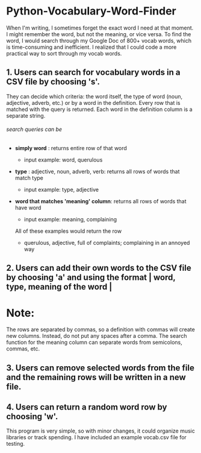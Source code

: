 # Python-Vocabulary-Word-Finder

When I'm writing, I sometimes forget the exact word I need at that moment. I might remember the word, but not the meaning, or vice versa. To find the word, I would search through my Google Doc of 800+ vocab words, which is time-consuming and inefficient. I realized that I could code a more practical way to sort through my vocab words. 


## 1. Users can search for vocabulary words in a CSV file by choosing 's'. 
They can decide which criteria: the word itself, the type of word (noun, adjective, adverb, etc.) or by a word in the definition. Every row that is matched with the query is returned. Each word in the definition column is a separate string. 

###### search queries can be
   - **simply word** : returns entire row of that word
        - input example:    word, querulous
   - **type** : adjective, noun, adverb, verb: returns all rows of words that match type
        - input example:    type, adjective
   - **word that matches 'meaning' column**: returns all rows of words that have word
        - input example:    meaning, complaining
        
        All of these examples would return the row
        - querulous, adjective, full of complaints; complaining in an annoyed way

## 2. Users can add their own words to the CSV file by choosing 'a' and using the format | word, type, meaning of the word | 
# Note:
The rows are separated by commas, so a definition with commas will create new columns. Instead, do not put any spaces after a comma. The search function for the meaning column can separate words from semicolons, commas, etc. 

## 3. Users can remove selected words from the file and the remaining rows will be written in a new file.

## 4. Users can return a random word row by choosing 'w'.

This program is very simple, so with minor changes, it could organize music libraries or track spending. I have included an example vocab.csv file for testing. 
